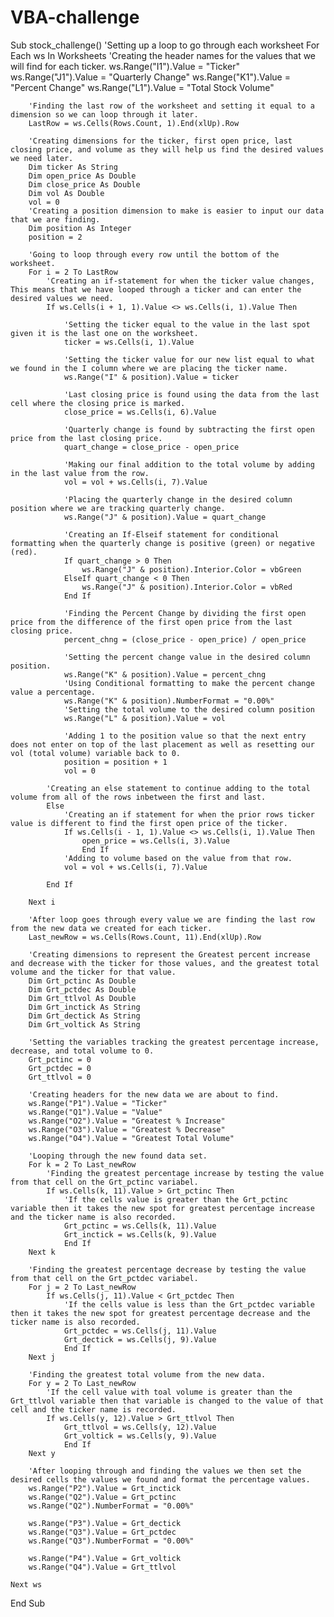 # VBA-challenge


Sub stock_challenge()
    'Setting up a loop to go through each worksheet
    For Each ws In Worksheets
        'Creating the header names for the values that we will find for each ticker.
        ws.Range("I1").Value = "Ticker"
        ws.Range("J1").Value = "Quarterly Change"
        ws.Range("K1").Value = "Percent Change"
        ws.Range("L1").Value = "Total Stock Volume"
        
        'Finding the last row of the worksheet and setting it equal to a dimension so we can loop through it later.
        LastRow = ws.Cells(Rows.Count, 1).End(xlUp).Row
        
        'Creating dimensions for the ticker, first open price, last closing price, and volume as they will help us find the desired values we need later.
        Dim ticker As String
        Dim open_price As Double
        Dim close_price As Double
        Dim vol As Double
        vol = 0
        'Creating a position dimension to make is easier to input our data that we are finding.
        Dim position As Integer
        position = 2
        
        'Going to loop through every row until the bottom of the worksheet.
        For i = 2 To LastRow
            'Creating an if-statement for when the ticker value changes, This means that we have looped through a ticker and can enter the desired values we need.
            If ws.Cells(i + 1, 1).Value <> ws.Cells(i, 1).Value Then
            
                'Setting the ticker equal to the value in the last spot given it is the last one on the worksheet.
                ticker = ws.Cells(i, 1).Value
                
                'Setting the ticker value for our new list equal to what we found in the I column where we are placing the ticker name.
                ws.Range("I" & position).Value = ticker
                
                'Last closing price is found using the data from the last cell where the closing price is marked.
                close_price = ws.Cells(i, 6).Value
                
                'Quarterly change is found by subtracting the first open price from the last closing price.
                quart_change = close_price - open_price
                
                'Making our final addition to the total volume by adding in the last value from the row.
                vol = vol + ws.Cells(i, 7).Value
                
                'Placing the quarterly change in the desired column position where we are tracking quarterly change.
                ws.Range("J" & position).Value = quart_change
                
                'Creating an If-Elseif statement for conditional formatting when the quarterly change is positive (green) or negative (red).
                If quart_change > 0 Then
                    ws.Range("J" & position).Interior.Color = vbGreen
                ElseIf quart_change < 0 Then
                    ws.Range("J" & position).Interior.Color = vbRed
                End If
                
                'Finding the Percent Change by dividing the first open price from the difference of the first open price from the last closing price.
                percent_chng = (close_price - open_price) / open_price
                
                'Setting the percent change value in the desired column position.
                ws.Range("K" & position).Value = percent_chng
                'Using Conditional formatting to make the percent change value a percentage.
                ws.Range("K" & position).NumberFormat = "0.00%"
                'Setting the total volume to the desired column position
                ws.Range("L" & position).Value = vol
                
                'Adding 1 to the position value so that the next entry does not enter on top of the last placement as well as resetting our vol (total volume) variable back to 0.
                position = position + 1
                vol = 0
                
            'Creating an else statement to continue adding to the total volume from all of the rows inbetween the first and last.
            Else
                'Creating an if statement for when the prior rows ticker value is different to find the first open price of the ticker.
                If ws.Cells(i - 1, 1).Value <> ws.Cells(i, 1).Value Then
                    open_price = ws.Cells(i, 3).Value
                    End If
                'Adding to volume based on the value from that row.
                vol = vol + ws.Cells(i, 7).Value
                
            End If
            
        Next i
        
        'After loop goes through every value we are finding the last row from the new data we created for each ticker.
        Last_newRow = ws.Cells(Rows.Count, 11).End(xlUp).Row
        
        'Creating dimensions to represent the Greatest percent increase and decrease with the ticker for those values, and the greatest total volume and the ticker for that value.
        Dim Grt_pctinc As Double
        Dim Grt_pctdec As Double
        Dim Grt_ttlvol As Double
        Dim Grt_inctick As String
        Dim Grt_dectick As String
        Dim Grt_voltick As String
        
        'Setting the variables tracking the greatest percentage increase, decrease, and total volume to 0.
        Grt_pctinc = 0
        Grt_pctdec = 0
        Grt_ttlvol = 0
        
        'Creating headers for the new data we are about to find.
        ws.Range("P1").Value = "Ticker"
        ws.Range("Q1").Value = "Value"
        ws.Range("O2").Value = "Greatest % Increase"
        ws.Range("O3").Value = "Greatest % Decrease"
        ws.Range("O4").Value = "Greatest Total Volume"

        'Looping through the new found data set.
        For k = 2 To Last_newRow
            'Finding the greatest percentage increase by testing the value from that cell on the Grt_pctinc variabel.
            If ws.Cells(k, 11).Value > Grt_pctinc Then
                'If the cells value is greater than the Grt_pctinc variable then it takes the new spot for greatest percentage increase and the ticker name is also recorded.
                Grt_pctinc = ws.Cells(k, 11).Value
                Grt_inctick = ws.Cells(k, 9).Value
                End If
        Next k
        
        'Finding the greatest percentage decrease by testing the value from that cell on the Grt_pctdec variabel.
        For j = 2 To Last_newRow
            If ws.Cells(j, 11).Value < Grt_pctdec Then
                'If the cells value is less than the Grt_pctdec variable then it takes the new spot for greatest percentage decrease and the ticker name is also recorded.
                Grt_pctdec = ws.Cells(j, 11).Value
                Grt_dectick = ws.Cells(j, 9).Value
                End If
        Next j
        
        'Finding the greatest total volume from the new data.
        For y = 2 To Last_newRow
            'If the cell value with toal volume is greater than the Grt_ttlvol variable then that variable is changed to the value of that cell and the ticker name is recorded.
            If ws.Cells(y, 12).Value > Grt_ttlvol Then
                Grt_ttlvol = ws.Cells(y, 12).Value
                Grt_voltick = ws.Cells(y, 9).Value
                End If
        Next y
        
        'After looping through and finding the values we then set the desired cells the values we found and format the percentage values.
        ws.Range("P2").Value = Grt_inctick
        ws.Range("Q2").Value = Grt_pctinc
        ws.Range("Q2").NumberFormat = "0.00%"
        
        ws.Range("P3").Value = Grt_dectick
        ws.Range("Q3").Value = Grt_pctdec
        ws.Range("Q3").NumberFormat = "0.00%"
        
        ws.Range("P4").Value = Grt_voltick
        ws.Range("Q4").Value = Grt_ttlvol
        
    Next ws
                
        
End Sub

